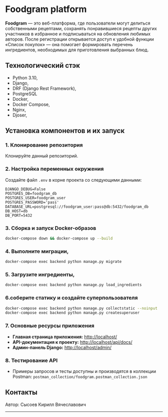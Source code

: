 # Foodgram platform

**Foodgram** — это веб-платформа, где пользователи могут делиться собственными рецептами, сохранять понравившиеся рецепты других участников в избранное и подписываться на обновления любимых авторов. После регистрации открывается доступ к удобной функции «Список покупок» — она помогает формировать перечень ингредиентов, необходимых для приготовления выбранных блюд.

## Технологический стэк

- Python 3.10,
- Django,
- DRF (Django Rest Framework),
- PostgreSQL
- Docker,
- Docker Compose,
- Nginx,
- Djoser,

## Установка компонентов и их запуск

### 1. Клонирование репозитория

Клонируйте данный репозиторий.

### 2. Настройка переменных окружения

Создайте файл `.env` в корне проекта со следующими данными:

```env
DJANGO_DEBUG=False
POSTGRES_DB=foodgram_db
POSTGRES_USER=foodgram_user
POSTGRES_PASSWORD='pass'
DATABASE_URL=postgresql://foodgram_user:pass@db:5432/foodgram_db
DB_HOST=db
DB_PORT=5432
```

### 3. Сборка и запуск Docker-образов

```sh
docker-compose down && docker-compose up --build
```

### 4. Выполните миграции, 
```sh
docker-compose exec backend python manage.py migrate
```
### 5. Загрузите ингредиенты, 
```sh
docker-compose exec backend python manage.py load_ingredients
```
### 6.соберите статику и создайте суперпользователя
```sh
docker-compose exec backend python manage.py collectstatic --noinput
docker-compose exec backend python manage.py createsuperuser
```

### 7. Основные ресурсы приложения

* **Главная страница приложения:** [http://localhost/](http://localhost/)
* **API-документация к проекту:** [http://localhost/api/docs/](http://localhost/api/docs/)
* **Админ-панель Django:** [http://localhost/admin/](http://localhost/admin/)

### 8. Тестирование API

- Примеры запросов и тесты доступны и производятся в коллекции Postman:
  `postman_collection/foodgram.postman_collection.json`

## Контакты

Автор: Сысоев Кирилл Вячеславович

---
